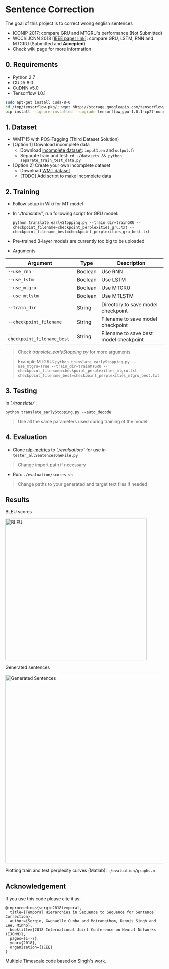 # Sentence Correction
The goal of this project is to correct wrong english sentences

* ICONIP 2017: compare GRU and MTGRU's performance (Not Submitted)
* WCCI/IJCNN 2018 [[IEEE paper link](https://ieeexplore.ieee.org/abstract/document/8489499)]: compare GRU, LSTM, RNN and MTGRU (Submitted and **Accepted**)
* Check wiki page for more information

## 0. Requirements
* Python 2.7
* CUDA 8.0
* CuDNN v5.0
* Tensorflow 1.0.1

```bash
sudo apt-get install cuda-8-0
cd /tmp/tensorflow-pkg/; wget hhtp://storage.googleapis.com/tensorflow/linux/gpu/tensorflow_gpu-1.0.1-cp27-none-linux_x86_64.whl
pip install --ignore-installed --upgrade tensorflow_gpu-1.0.1-cp27-none-linux_x86_64.whl
```

## 1. Dataset
* WMT'15 with POS-Tagging (Third Dataset Solution)
* [Option 1] Download incomplete data
    * Download [incomplete dataset](https://1drv.ms/f/s!Ai9Q4WIAUMvPhFhm_AHR9kMe21lpvv): `input1.en` and `output.fr`
    * Separate train and test: `cd ./datasets && python separate_train_test_data.py`
* [Option 2] Create your own incomplete dataset
    * Download [WMT dataset](http://www.statmt.org/wmt10/training-giga-fren.tar)
    * [TODO] Add script to make incomplete data

## 2. Training
* Follow setup in Wiki for MT model
* In *'./translate/'*, run following script for GRU model:
    ```
    python translate_earlyStopping.py --train_dir=trainGRU --checkpoint_filename=checkpoint_perplexities_gru.txt --checkpoint_filename_best=checkpoint_perplexities_gru_best.txt
    ```
    
* Pre-trained 3-layer models are currently too big to be uploaded   

* Arguments

| Argument                     | Type    | Description                            |
| ---------------------------- | ------- | -------------------------------------- |
| `--use_rnn`                  | Boolean | Use RNN                                |
| `--use_lstm`                 | Boolean | Use LSTM                               |
| `--use_mtgru`                | Boolean | Use MTGRU                              |
| `--use_mtlstm`               | Boolean | Use MTLSTM                             |
| `--train_dir`                | String  | Directory to save model checkpoint     |
| `--checkpoint_filename`      | String  | Filename to save model checkpoint      |
| `--checkpoint_filename_best` | String  | Filename to save best model checkpoint |
> Check *translate_earlyStopping.py* for more arguments

> Example MTGRU: `python translate_earlyStopping.py --use_mtgru=True --train_dir=trainMTGRU --checkpoint_filename=checkpoint_perplexities_mtgru.txt --checkpoint_filename_best=checkpoint_perplexities_mtgru_best.txt` 

## 3. Testing
In *'./translate/'*:
```
python translate_earlyStopping.py --auto_decode
```
> Use all the same parameters used during training of the model

## 4. Evaluation
* Clone [nlp-metrics](https://github.com/harpribot/nlp-metrics) to *'./evaluation/'* for use in `tester_allSentencesOneFile.py`
> Change import path if necessary

* Run: `./evaluation/scores.sh`
> Change paths to your generated and target text files if needed

## Results
BLEU scores
<p align="left">
<img src="https://github.com/gcunhase/SentenceCorrection-WCCI2018/blob/master/images/3layer_models_bleu.png" width="450" alt="BLEU">
</p>

Generated sentences
<p align="left">
<img src="https://github.com/gcunhase/SentenceCorrection-WCCI2018/blob/master/images/3layer_models_sentences.png" width="600" alt="Generated Sentences">
</p>

Plotting train and test perplexity curves (Matlab): `./evaluation/graphs.m`

## Acknowledgement
If you use this code please cite it as:
```
@inproceedings{sergio2018temporal,
  title={Temporal Hierarchies in Sequence to Sequence for Sentence Correction},
  author={Sergio, Gwenaelle Cunha and Moirangthem, Dennis Singh and Lee, Minho},
  booktitle={2018 International Joint Conference on Neural Networks (IJCNN)},
  pages={1--7},
  year={2018},
  organization={IEEE}
}
```

Multiple Timescale code based on [Singh's work](https://github.com/dennissm/mtgru).
